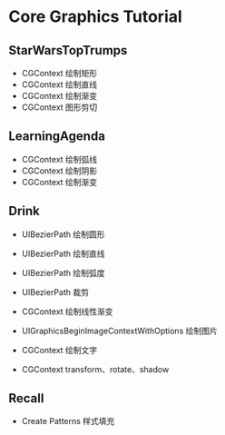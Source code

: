 # Core Graphics Tutorial

## StarWarsTopTrumps

- CGContext 绘制矩形
- CGContext 绘制直线
- CGContext 绘制渐变
- CGContext 图形剪切 

## LearningAgenda

- CGContext 绘制弧线
- CGContext 绘制阴影
- CGContext 绘制渐变

## Drink

- UIBezierPath 绘制圆形
- UIBezierPath 绘制直线
- UIBezierPath 绘制弧度
- UIBezierPath 裁剪

- CGContext 绘制线性渐变
- UIGraphicsBeginImageContextWithOptions 绘制图片
- CGContext 绘制文字
- CGContext transform、rotate、shadow


## Recall

- Create Patterns 样式填充
